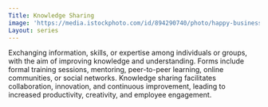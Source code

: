 ```yaml
---
Title: Knowledge Sharing
image: 'https://media.istockphoto.com/id/894290740/photo/happy-business-leader-presenting-his-team-a-new-business-plan-on-whiteboard.jpg?b=1&s=170667a&w=0&k=20&c=QbEHpaZmBkJ3tlhP-s94Gi1Ff9Qc5P0o6obMkVr_sJ4='
Layout: series
---
```

Exchanging information, skills, or expertise among individuals or groups, with the aim of improving knowledge and understanding. Forms include formal training sessions, mentoring, peer-to-peer learning, online communities, or social networks. Knowledge sharing facilitates collaboration, innovation, and continuous improvement, leading to increased productivity, creativity, and employee engagement.
